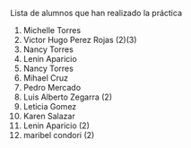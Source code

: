 ﻿Lista de alumnos que han realizado la práctica
1. Michelle Torres
1. Victor Hugo Perez Rojas (2)(3)
1. Nancy Torres
1. Lenin Aparicio
1. Nancy Torres
5. Mihael Cruz
6. Pedro Mercado
7. Luis Alberto Zegarra (2)
8. Leticia Gomez
9. Karen Salazar
10. Lenin Aparicio (2)
11. maribel condori (2)
